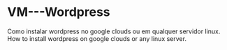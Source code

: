 # VM---Wordpress
Como instalar wordpress no google clouds ou em qualquer servidor linux.
How to install wordpress on google clouds or any linux server.
